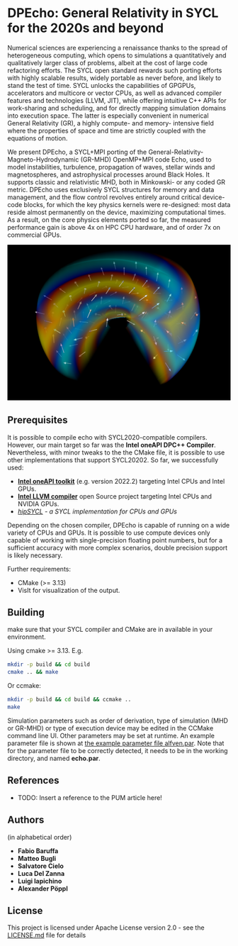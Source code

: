 # DPEcho: General Relativity in SYCL for the 2020s and beyond
Numerical sciences are experiencing a renaissance thanks to the spread of heterogeneous computing, which opens to simulations a quantitatively and qualitatively larger class of problems, albeit at the cost of large code refactoring efforts.
The SYCL open standard rewards such porting efforts with highly scalable results, widely portable as never before, and likely to stand the test of time.
SYCL unlocks the capabilities of GPGPUs, accelerators and multicore or vector CPUs, as well as advanced compiler features and technologies (LLVM, JIT), while offering intuitive C++ APIs for work-sharing and scheduling, and for directly mapping simulation domains into execution space.
The latter is especially convenient in numerical General Relativity (GR), a highly compute- and memory- intensive field where the properties of space and time are strictly coupled with the equations of motion.

We present DPEcho, a SYCL+MPI porting of the General-Relativity-Magneto-Hydrodynamic (GR-MHD) OpenMP+MPI code Echo, used to model instabilities, turbulence, propagation of waves, stellar winds and magnetospheres, and astrophysical processes around Black Holes.
It supports classic and relativistic MHD, both in Minkowski- or any coded GR metric.
DPEcho uses exclusively SYCL structures for memory and data management, and the flow control revolves entirely around critical device-code blocks, for which the key physics kernels were re-designed: most data reside almost permanently on the device, maximizing computational times.
As a result, on the core physics elements ported so far, the measured performance gain is above 4x on HPC CPU hardware, and of order 7x on commercial GPUs.

![DPEcho AlfVen wave with polar coordinates](docs/dpecho_alfven_polar.png)

## Prerequisites

It is possible to compile echo with SYCL2020-compatible compilers.
However, our main target so far was the **Intel oneAPI DPC++ Compiler**.
Nevertheless, with minor tweaks to the the CMake file, it is possible to use other implementations that support SYCL20202.
So far, we successfully used:

* **[Intel oneAPI toolkit](https://www.intel.com/content/www/us/en/developer/tools/oneapi/overview.html)** (e.g. version 2022.2) targeting Intel CPUs and Intel GPUs.
* **[Intel LLVM compiler](https://github.com/intel/llvm)** open Source project targeting Intel CPUs and NVIDIA GPUs.
* **[hipSYCL](https://github.com/illuhad/hipSYCL)* - a SYCL implementation for CPUs and GPUs*

Depending on the chosen compiler, DPEcho is capable of running on a wide variety of CPUs and GPUs.
It is possible to use compute devices only capable of working with single-precision floating point numbers, but for a sufficient accuracy with more complex scenarios, double precision support is likely necessary.

Further requirements:
* CMake (>= 3.13)
* VisIt for visualization of the output.

## Building

make sure that your SYCL compiler and CMake are in available in your environment.

Using cmake >= 3.13. E.g.

``` bash
mkdir -p build && cd build
cmake .. && make
```
Or ccmake:
``` bash
mkdir -p build && cd build && ccmake ..
make
```

Simulation parameters such as order of derivation, type of simulation (MHD or GR-MHD) or type of execution device may be edited in the CCMake command line UI.
Other parameters may be set at runtime.
An example parameter file is shown at [the example parameter file alfven.par](examples/alfven.par).
Note that for the parameter file to be correctly detected, it needs to be in the working directory, and named **echo.par**.


## References

* TODO: Insert a reference to the PUM article here!

## Authors
(in alphabetical order)
* **Fabio Baruffa**
* **Matteo Bugli**
* **Salvatore Cielo**
* **Luca Del Zanna**
* **Luigi Iapichino**
* **Alexander Pöppl**

## License

This project is licensed under Apache License version 2.0 - see the [LICENSE.md](LICENSE.md) file for details


